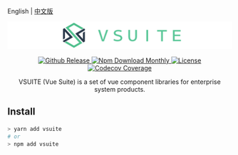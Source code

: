 English | [中文版](README-CN.md)

![logo](brand/logo-lang.png)

<p align="center">
  <a href="https://github.com/vsuite/vsuite">
    <img src="https://img.shields.io/github/release/blackcater/vsuite.svg" alt="Github Release"/>
  </a>
  <a href="https://github.com/vsuite/vsuite">
    <img src="https://img.shields.io/npm/dm/vsuite.svg" alt="Npm Download Monthly"/>
  </a>
  <a href="https://github.com/vsuite/vsuite">
    <img src="https://img.shields.io/github/license/vsuite/vsuite.svg" alt="License"/>
  </a>
  <a href="https://codecov.io/gh/vsuite/vsuite/">
    <img src="https://img.shields.io/codecov/c/github/vsuite/vsuite/dev.svg?style=flat-square" alt="Codecov Coverage"/>
  </a>
</p>

<p align="center">VSUITE (Vue Suite) is a set of vue component libraries for enterprise system products.</p>

<h2>Install</h2>

```bash
> yarn add vsuite
# or
> npm add vsuite
```
